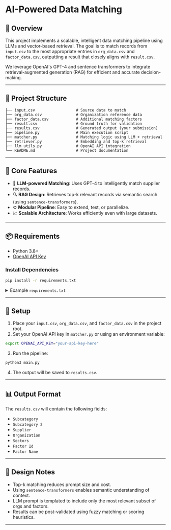 # AI-Powered Data Matching

## 🚀 Overview

This project implements a scalable, intelligent data matching pipeline using LLMs and vector-based retrieval. The goal is to match records from `input.csv` to the most appropriate entries in `org_data.csv` and `factor_data.csv`, outputting a result that closely aligns with `result.csv`.

We leverage OpenAI's GPT-4 and sentence transformers to integrate retrieval-augmented generation (RAG) for efficient and accurate decision-making.

---

## 📁 Project Structure

```
├── input.csv                  # Source data to match
├── org_data.csv               # Organization reference data
├── factor_data.csv            # Additional matching factors
├── result.csv                 # Ground truth for validation
├── results.csv                # Generated output (your submission)
├── pipeline.py                # Main execution script
├── matcher.py                 # Matching logic using LLM + retrieval
├── retriever.py               # Embedding and top-k retrieval
├── llm_utils.py               # OpenAI API integration
└── README.md                  # Project documentation
```

---

## 🧠 Core Features

- 🔗 **LLM-powered Matching**: Uses GPT-4 to intelligently match supplier records.
- 🔍 **RAG Design**: Retrieves top-k relevant records via semantic search (using `sentence-transformers`).
- ⚙️ **Modular Pipeline**: Easy to extend, test, or parallelize.
- 📈 **Scalable Architecture**: Works efficiently even with large datasets.

---

## 📦 Requirements

- Python 3.8+
- [OpenAI API Key](https://platform.openai.com/account/api-keys)

### Install Dependencies

```bash
pip install -r requirements.txt
```

<details>
<summary>Example <code>requirements.txt</code></summary>

```
pandas
openai
sentence-transformers
torch
```

</details>

---

## 🔑 Setup

1. Place your `input.csv`, `org_data.csv`, and `factor_data.csv` in the project root.
2. Set your OpenAI API key in `matcher.py` or using an environment variable:

```bash
export OPENAI_API_KEY="your-api-key-here"
```

3. Run the pipeline:

```bash
python3 main.py
```

4. The output will be saved to `results.csv`.

---

## 📊 Output Format

The `results.csv` will contain the following fields:

- `Subcategory`
- `Subcategory 2`
- `Supplier`
- `Organization`
- `Sectors`
- `Factor Id`
- `Factor Name`

---


## 📌 Design Notes

- Top-k matching reduces prompt size and cost.
- Using `sentence-transformers` enables semantic understanding of context.
- LLM prompt is templated to include only the most relevant subset of orgs and factors.
- Results can be post-validated using fuzzy matching or scoring heuristics.

---